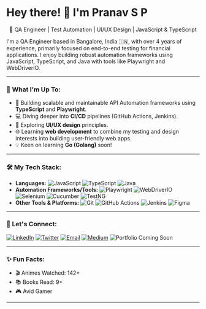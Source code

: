 # Hey there! 👋 I'm Pranav S P

<p align="center">
  🧪 QA Engineer | Test Automation | UI/UX Design | JavaScript & TypeScript
</p>

I'm a QA Engineer based in Bangalore, India 🇮🇳, with over 4 years of experience, primarily focused on end-to-end testing for financial applications. I enjoy building robust automation frameworks using JavaScript, TypeScript, and Java with tools like Playwright and WebDriverIO.

---

### 🌱 What I'm Up To:

* 🚀 Building scalable and maintainable API Automation frameworks using **TypeScript** and **Playwright**.
* 💻 Diving deeper into **CI/CD** pipelines (GitHub Actions, Jenkins).
* 🎨 Exploring **UI/UX design** principles.
* 🌐 Learning **web development** to combine my testing and design interests into building user-friendly web apps.
* 💡 Keen on learning **Go (Golang)** soon!

---

### 🛠️ My Tech Stack:

* **Languages:**
    ![JavaScript](https://img.shields.io/badge/JavaScript-%23F7DF1E.svg?style=flat-square&logo=javascript&logoColor=black)
    ![TypeScript](https://img.shields.io/badge/TypeScript-%233178C6.svg?style=flat-square&logo=typescript&logoColor=white)
    ![Java](https://img.shields.io/badge/Java-%23ED8B00.svg?style=flat-square&logo=openjdk&logoColor=white)
* **Automation Frameworks/Tools:**
    ![Playwright](https://img.shields.io/badge/Playwright-%232EAD33.svg?style=flat-square&logo=playwright&logoColor=white)
    ![WebDriverIO](https://img.shields.io/badge/WebDriver.io-%23EA5906.svg?style=flat-square&logo=webdriverio&logoColor=white)
    ![Selenium](https://img.shields.io/badge/Selenium-%43B02A.svg?style=flat-square&logo=selenium&logoColor=white)
    ![Cucumber](https://img.shields.io/badge/Cucumber-%2328A745.svg?style=flat-square&logo=cucumber&logoColor=white)
    ![TestNG](https://img.shields.io/badge/TestNG-%23E14633.svg?style=flat-square&logo=testng&logoColor=white)
* **Other Tools & Platforms:**
    ![Git](https://img.shields.io/badge/Git-%23F05033.svg?style=flat-square&logo=git&logoColor=white)
    ![GitHub Actions](https://img.shields.io/badge/GitHub%20Actions-%232088FF.svg?style=flat-square&logo=githubactions&logoColor=white)
    ![Jenkins](https://img.shields.io/badge/Jenkins-%23D24939.svg?style=flat-square&logo=jenkins&logoColor=white)
    ![Figma](https://img.shields.io/badge/Figma-%23F24E1E.svg?style=flat-square&logo=figma&logoColor=white)

---

### 🤝 Let's Connect:

<p align="left">
  <a href="https://www.linkedin.com/in/pranavsp93/" target="_blank"><img src="https://img.shields.io/badge/LinkedIn-%230077B5.svg?style=for-the-badge&logo=linkedin&logoColor=white" alt="LinkedIn"/></a>
  <a href="https://x.com/Pranav_SP_99" target="_blank"><img src="https://img.shields.io/badge/Twitter-%231DA1F2.svg?style=for-the-badge&logo=twitter&logoColor=white" alt="Twitter"/></a>
  <a href="mailto:pranavsp93@gmail.com"><img src="https://img.shields.io/badge/Email-D14836?style=for-the-badge&logo=gmail&logoColor=white" alt="Email"/></a>
  <a href="https://medium.com/@pranavsp93" target="_blank"><img src="https://img.shields.io/badge/Medium-%2312100E.svg?style=for-the-badge&logo=medium&logoColor=white" alt="Medium"/></a>
  <img src="https://img.shields.io/badge/Portfolio-grey?style=for-the-badge&logo=ionic&logoColor=white&label=Portfolio%20(Coming%20Soon!)" alt="Portfolio Coming Soon"/>
</p>

---

### ✨ Fun Facts:

* 🎬 Animes Watched: 142+
* 📚 Books Read: 9+
* 🎮 Avid Gamer

---

